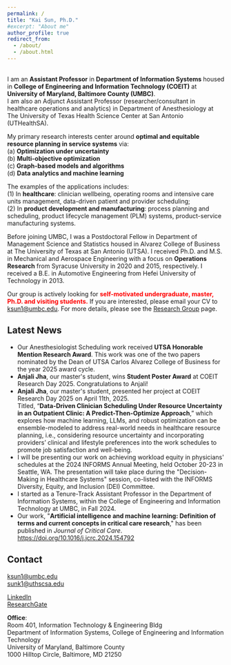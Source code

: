 ```yaml
---
permalink: /
title: "Kai Sun, Ph.D."
#excerpt: "About me"
author_profile: true
redirect_from: 
  - /about/
  - /about.html
---
```


\
I am an **Assistant Professor** in **Department of Information Systems** housed in **College of Engineering and Information Technology (COEIT)** at **University of Maryland, Baltimore County (UMBC)**.\
I am also an Adjunct Assistant Professor (researcher/consultant in healthcare operations and analytics) in Department of Anesthesiology at The University of Texas Health Science Center at San Antonio (UTHealthSA).

[//]: # (<span style="color:red">**I am on the job market for tenure-track faculty positions starting Fall 2024.**</span>)

My primary research interests center around **optimal and equitable resource planning in service systems**
via:\
(a) **Optimization under uncertainty**\
(b) **Multi-objective optimization**\
(c) **Graph-based models and algorithms**\
(d) **Data analytics and machine learning**

The examples of the applications includes:\
(1) In **healthcare**: clinician wellbeing, operating rooms and intensive care units management, data-driven patient and provider scheduling;\
(2) In **product development and manufacturing**: process planning and scheduling, product lifecycle management (PLM) systems, product-service manufacturing systems.

Before joining UMBC, I was a Postdoctoral Fellow in Department of Management Science and Statistics housed in Alvarez College of Business at The University of Texas at San Antonio (UTSA).
I received Ph.D. and M.S. in Mechanical and Aerospace Engineering with a focus on **Operations Research** from Syracuse University in 2020 and 2015, respectively.
I received a B.E. in Automotive Engineering from Hefei University of Technology in 2013.

Our group is actively looking for <span style="color:red">**self-motivated undergraduate, master, Ph.D. and visiting students.**</span> If you are interested, please email your CV to <ins>ksun1@umbc.edu</ins>.
For more details, please see the <a href="https://sksunkai0505.github.io/KaiSun0505.github.io//opportunity/">Research Group</a> page.

Latest News
-------
- Our Anesthesiologist Scheduling work received **UTSA Honorable Mention Research Award**. This work was one of the two papers nominated by the Dean of UTSA Carlos Alvarez College of Business for the year 2025 award cycle.
- **Anjali Jha**, our master's student, wins **Student Poster Award** at COEIT Research Day 2025. Congratulations to Anjali!
- **Anjali Jha**, our master's student, presented her project at COEIT Research Day 2025 on April 11th, 2025.\
 Titled, “**Data-Driven Clinician Scheduling Under Resource Uncertainty in an Outpatient Clinic: A Predict-Then-Optimize Approach**,” which explores how machine learning, LLMs, and robust optimization can be ensemble-modeled to address real-world needs in healthcare resource planning, i.e., considering resource uncertainty and incorporating providers’ clinical and lifestyle preferences into the work schedules to promote job satisfaction and well-being.
- I will be presenting our work on achieving workload equity in physicians' schedules at the 2024 INFORMS Annual Meeting, held October 20-23 in Seattle, WA. The presentation will take place during the "Decision-Making in Healthcare Systems" session, co-listed with the INFORMS Diversity, Equity, and Inclusion (DEI) Committee.
- I started as a Tenure-Track Assistant Professor in the Department of Information Systems, within the College of Engineering and Information Technology at UMBC, in Fall 2024.
- Our work, "**Artificial intelligence and machine learning: Definition of terms and current concepts in critical care research**,"
has been published in *Journal of Critical Care*. 
<a href="https://doi.org/10.1016/j.jcrc.2024.154792">https://doi.org/10.1016/j.jcrc.2024.154792</a>




Contact
------
<ins>ksun1@umbc.edu</ins>\
<ins>sunk1@uthscsa.edu</ins>

[LinkedIn](https://www.linkedin.com/in/kai-sun-211a47bb/)
\
[ResearchGate](https://www.researchgate.net/profile/Kai-Sun-70)

**Office**:\
Room 401, Information Technology & Engineering Bldg\
Department of Information Systems, College of Engineering and Information Technology\
University of Maryland, Baltimore County\
1000 Hilltop Circle, Baltimore, MD 21250
